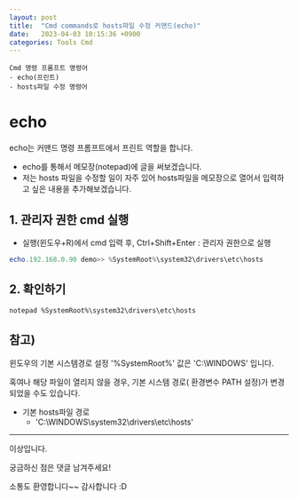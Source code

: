 ```yaml
---
layout: post
title:  "Cmd commands로 hosts파일 수정 커맨드(echo)"
date:   2023-04-03 10:15:36 +0900
categories: Tools Cmd
---
```

```
Cmd 명령 프롬프트 명령어
- echo(프린트)
- hosts파일 수정 명령어
```

# echo

echo는 커맨드 명령 프롬프트에서 프린트 역할을 합니다.
- echo를 통해서 메모장(notepad)에 글을 써보겠습니다.
- 저는 hosts 파일을 수정할 일이 자주 있어 hosts파일을 메모장으로 열어서 입력하고 싶은 내용을 추가해보겠습니다.


## 1. 관리자 권한 cmd 실행
- 실행(윈도우+R)에서 cmd 입력 후, Ctrl+Shift+Enter : 관리자 권한으로 실행

```powershell
echo.192.168.0.90 demo>> %SystemRoot%\system32\drivers\etc\hosts
```

## 2. 확인하기
```
notepad %SystemRoot%\system32\drivers\etc\hosts
```

## 참고)
윈도우의 기본 시스템경로 설정 '%SystemRoot%' 값은
'C:\WINDOWS' 입니다.

혹여나 해당 파일이 열리지 않을 경우, 기본 시스템 경로( 환경변수 PATH 설정)가 변경되었을 수도 있습니다.

- 기본 hosts파일 경로
    - 'C:\WINDOWS\system32\drivers\etc\hosts'


---

이상입니다.

궁금하신 점은 댓글 남겨주세요!

소통도 환영합니다~~ 감사합니다 :D